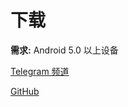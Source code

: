 # 下载

**需求:** Android 5.0 以上设备

[Telegram 频道](https://t.me/NekogramAPKs)

[GitHub](https://github.com/tehcneko/nekogram-files/releases)
